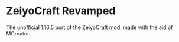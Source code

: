 # ZeiyoCraft Revamped
The unofficial 1.16.5 port of the ZeiyoCraft mod, made with the aid of MCreator.
